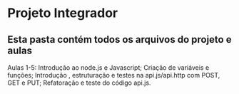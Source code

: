 #                         Projeto Integrador

##       Esta pasta contém todos os arquivos do projeto e aulas         ##

 Aulas 1-5: Introdução ao node.js e Javascript; Criação de variáveis e funções; Introdução , estruturação e testes na api.js/api.http com POST, GET e PUT; Refatoração e teste do código api.js.

